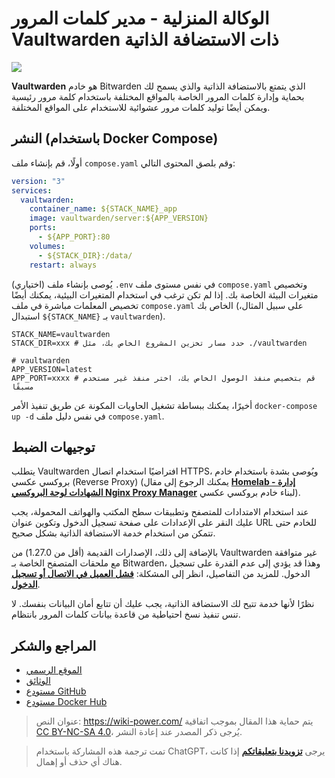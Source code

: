 # الوكالة المنزلية - مدير كلمات المرور Vaultwarden ذات الاستضافة الذاتية

![](https://img.wiki-power.com/d/wiki-media/img/20230304195414.jpg)

**Vaultwarden** هو خادم Bitwarden الذي يتمتع بالاستضافة الذاتية والذي يسمح لك بحماية وإدارة كلمات المرور الخاصة بالمواقع المختلفة باستخدام كلمة مرور رئيسية ويمكن أيضًا توليد كلمات مرور عشوائية للاستخدام على المواقع المختلفة.

## النشر (باستخدام Docker Compose)

أولًا، قم بإنشاء ملف `compose.yaml` وقم بلصق المحتوى التالي:

```yaml title="compose.yaml"
version: "3"
services:
  vaultwarden:
    container_name: ${STACK_NAME}_app
    image: vaultwarden/server:${APP_VERSION}
    ports:
      - ${APP_PORT}:80
    volumes:
      - ${STACK_DIR}:/data/
    restart: always
```

(اختياري) يُوصى بإنشاء ملف `.env` في نفس مستوى ملف `compose.yaml` وتخصيص متغيرات البيئة الخاصة بك. إذا لم تكن ترغب في استخدام المتغيرات البيئية، يمكنك أيضًا تخصيص المعلمات مباشرة في ملف `compose.yaml` الخاص بك (على سبيل المثال، استبدال `${STACK_NAME}` بـ `vaultwarden`).

```dotenv title=".env"
STACK_NAME=vaultwarden
STACK_DIR=xxx # حدد مسار تخزين المشروع الخاص بك، مثل ./vaultwarden

# vaultwarden
APP_VERSION=latest
APP_PORT=xxxx # قم بتخصيص منفذ الوصول الخاص بك، اختر منفذ غير مستخدم مسبقًا
```

أخيرًا، يمكنك ببساطة تشغيل الحاويات المكونة عن طريق تنفيذ الأمر `docker-compose up -d` في نفس دليل ملف `compose.yaml`.

## توجيهات الضبط

يتطلب Vaultwarden افتراضيًا استخدام اتصال HTTPS، ويُوصى بشدة باستخدام خادم بروكسي عكسي (Reverse Proxy) (يمكنك الرجوع إلى مقال [**Homelab - إدارة الشهادات لوحة البروكسي Nginx Proxy Manager**](https://to_be_replace[3]) لبناء خادم بروكسي عكسي).

عند استخدام الامتدادات للمتصفح وتطبيقات سطح المكتب والهواتف المحمولة، يجب عليك النقر على الإعدادات على صفحة تسجيل الدخول وتكوين عنوان URL للخادم حتى تتمكن من استخدام خدمة الاستضافة الذاتية بشكل صحيح.

بالإضافة إلى ذلك، الإصدارات القديمة (أقل من 1.27.0) من Vaultwarden غير متوافقة مع ملحقات المتصفح الخاصة بـ Bitwarden، وهذا قد يؤدي إلى عدم القدرة على تسجيل الدخول. للمزيد من التفاصيل، انظر إلى المشكلة: [**فشل العميل في الاتصال أو تسجيل الدخول**](https://github.com/dani-garcia/vaultwarden/issues/3082).

نظرًا لأنها خدمة تتيح لك الاستضافة الذاتية، يجب عليك أن تتابع أمان البيانات بنفسك. لا تنس تنفيذ نسخ احتياطية من قاعدة بيانات كلمات المرور بانتظام.

## المراجع والشكر

- [الموقع الرسمي](https://github.com/dani-garcia/vaultwarden/wiki)
- [الوثائق](https://github.com/dani-garcia/vaultwarden/wiki/Using-Docker-Compose)
- [مستودع GitHub](https://github.com/dani-garcia/vaultwarden)
- [مستودع Docker Hub](https://hub.docker.com/r/vaultwarden/server)

> عنوان النص: <https://wiki-power.com/>
> يتم حماية هذا المقال بموجب اتفاقية [CC BY-NC-SA 4.0](https://creativecommons.org/licenses/by/4.0/deed.zh)، يُرجى ذكر المصدر عند إعادة النشر.

> تمت ترجمة هذه المشاركة باستخدام ChatGPT، يرجى [**تزويدنا بتعليقاتكم**](https://github.com/linyuxuanlin/Wiki_MkDocs/issues/new) إذا كانت هناك أي حذف أو إهمال.